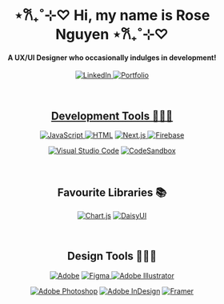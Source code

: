 <h1 align="center">⋆𐙚₊˚⊹♡ Hi, my name is Rose Nguyen ⋆𐙚₊˚⊹♡</h1>
<h4 align="center">A UX/UI Designer who occasionally indulges in development!</h4>

  <p align="center">
        <a href="https://www.linkedin.com/in/maryrose-nguyen/"><img alt="LinkedIn" src="https://img.shields.io/badge/linkedin-51775B.svg?style=for-the-badge&logo=linkedin&logoColor=white"</a>
        <a href="https://maryrosenguyen.com/"><img alt="Portfolio" src="https://img.shields.io/badge/Portfolio-51775B.svg?style=for-the-badge&logo=firefox&logoColor=white"</a>
  </p>
    <br>

<h2 align="center">Development Tools 👩🏻‍💻</h2>
  <p align="center">
      <a href="https://github.com/search?q=user%3Aomnomrose+language%3Ajavascript"><img alt="JavaScript" src="https://img.shields.io/badge/JavaScript-51775B.svg?logo=javascript&logoColor=black">     </a>
    <a href="https://github.com/search?q=user%3Aomnomrose+language%3Ahtml"><img alt="HTML" src="https://img.shields.io/badge/HTML-51775B.svg?logo=html5&logoColor=white"></a>
    <a href="https://github.com/search?q=user%3Aomnomrose+language%3Anextjs"><img alt="Next.js" src="https://img.shields.io/badge/Next-51775B?style=for-the-badge&logo=next.js&logoColor=white">
    <a href="https://github.com/search?q=user%3Aomnomrose+language%3Afirebase"><img alt="Firebase" src="https://img.shields.io/badge/Firebase-51775B?style=for-the-badge&logo=Firebase&logoColor=white"></a>
  </p>
    
<p align="center">
  <a href="#"><img alt="Visual Studio Code" src="https://img.shields.io/badge/Visual%20Studio%20Code-51775B.svg?logo=visual-studio-code&logoColor=white"></a>
  <a href="#"><img alt="CodeSandbox" src="https://img.shields.io/badge/Codesandbox-51775B?style=for-the-badge&logo=codesandbox&logoColor=DBDBDB"></a>
</p>
    <br>

<h2 align="center">Favourite Libraries 📚</h3>
<p align="center">
    <a href="#"><img alt="Chart.js" src="https://img.shields.io/badge/chart.js-51775B.svg?style=for-the-badge&logo=chart.js&logoColor=white"></a>
  <a href="#"><img alt="DaisyUI" src="https://img.shields.io/badge/daisyui-51775B?style=for-the-badge&logo=daisyui&logoColor=white"></a>
</p>

<br>

<h2 align="center">Design Tools 👩🏻‍🎨</h2>
  <p align="center">
  <p align="center">
    <a href="#"><img alt="Adobe" src="https://img.shields.io/badge/Adobe-51775B.svg?logo=adobe&logoColor=white"></a>
    <a href="#"><img alt="Figma" src="https://img.shields.io/badge/figma-51775B.svg?style=for-the-badge&logo=figma&logoColor=white"</a>
    <a href="#"><img alt="Adobe Illustrator" src="https://img.shields.io/badge/adobe%20illustrator-51775B.svg?style=for-the-badge&logo=adobe%20illustrator&logoColor=white"></a>
  </p>
  <p align="center">
    <a href="#"><img alt="Adobe Photoshop" src="https://img.shields.io/badge/adobe%20photoshop-51775B.svg?style=for-the-badge&logo=adobe%20photoshop&logoColor=white"></a>
      <a href="#"><img alt="Adobe InDesign" src="https://img.shields.io/badge/Adobe%20InDesign-51775B?style=for-the-badge&logo=adobeindesign&logoColor=white"></a>
      <a href="#"><img alt="Framer" src="https://img.shields.io/badge/Framer-51775B?style=for-the-badge&logo=framer&logoColor=blue"></a>
  </p>
</p>
